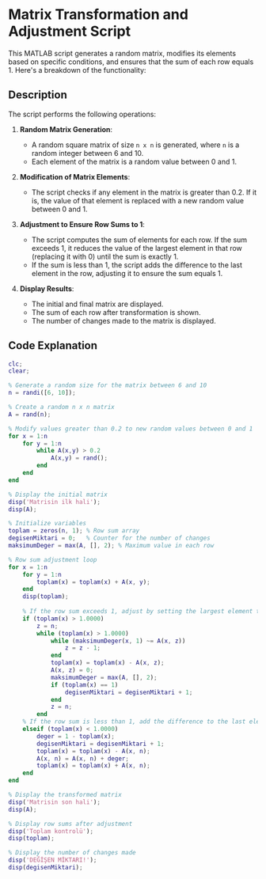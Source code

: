 # Matrix Transformation and Adjustment Script

This MATLAB script generates a random matrix, modifies its elements based on specific conditions, and ensures that the sum of each row equals 1. Here's a breakdown of the functionality:

## Description
The script performs the following operations:

1. **Random Matrix Generation**: 
   - A random square matrix of size `n x n` is generated, where `n` is a random integer between 6 and 10.
   - Each element of the matrix is a random value between 0 and 1.
   
2. **Modification of Matrix Elements**:
   - The script checks if any element in the matrix is greater than 0.2. If it is, the value of that element is replaced with a new random value between 0 and 1.

3. **Adjustment to Ensure Row Sums to 1**:
   - The script computes the sum of elements for each row. If the sum exceeds 1, it reduces the value of the largest element in that row (replacing it with 0) until the sum is exactly 1.
   - If the sum is less than 1, the script adds the difference to the last element in the row, adjusting it to ensure the sum equals 1.

4. **Display Results**:
   - The initial and final matrix are displayed.
   - The sum of each row after transformation is shown.
   - The number of changes made to the matrix is displayed.

## Code Explanation

```matlab
clc;
clear;

% Generate a random size for the matrix between 6 and 10
n = randi([6, 10]);

% Create a random n x n matrix
A = rand(n);

% Modify values greater than 0.2 to new random values between 0 and 1
for x = 1:n
    for y = 1:n
        while A(x,y) > 0.2
            A(x,y) = rand();
        end
    end
end

% Display the initial matrix
disp('Matrisin ilk hali');
disp(A);

% Initialize variables
toplam = zeros(n, 1); % Row sum array
degisenMiktari = 0;   % Counter for the number of changes
maksimumDeger = max(A, [], 2); % Maximum value in each row

% Row sum adjustment loop
for x = 1:n
    for y = 1:n
        toplam(x) = toplam(x) + A(x, y);
    end
    disp(toplam);
    
    % If the row sum exceeds 1, adjust by setting the largest element to 0
    if (toplam(x) > 1.0000)
        z = n;
        while (toplam(x) > 1.0000)
            while (maksimumDeger(x, 1) ~= A(x, z))
                z = z - 1;
            end
            toplam(x) = toplam(x) - A(x, z);
            A(x, z) = 0;
            maksimumDeger = max(A, [], 2);
            if (toplam(x) == 1)
                degisenMiktari = degisenMiktari + 1;
            end
            z = n;
        end
    % If the row sum is less than 1, add the difference to the last element
    elseif (toplam(x) < 1.0000)
        deger = 1 - toplam(x);
        degisenMiktari = degisenMiktari + 1;
        toplam(x) = toplam(x) - A(x, n);
        A(x, n) = A(x, n) + deger;
        toplam(x) = toplam(x) + A(x, n);
    end
end

% Display the transformed matrix
disp('Matrisin son hali');
disp(A);

% Display row sums after adjustment
disp('Toplam kontrolü');
disp(toplam);

% Display the number of changes made
disp('DEĞİŞEN MİKTARI!');
disp(degisenMiktari);

